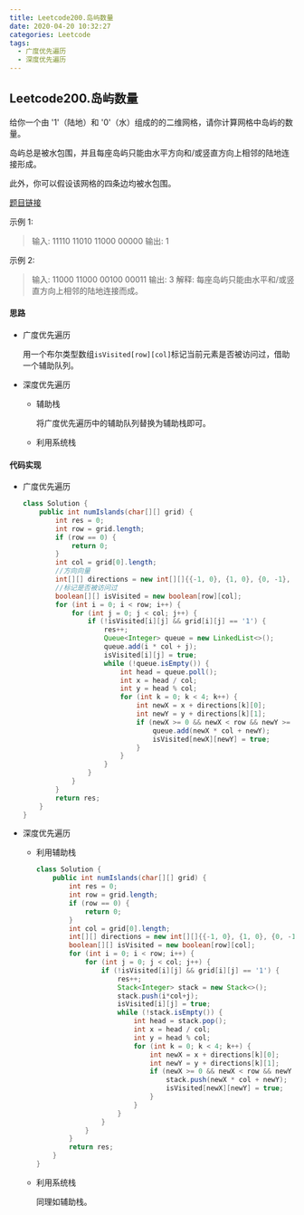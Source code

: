 ```yaml
---
title: Leetcode200.岛屿数量
date: 2020-04-20 10:32:27
categories: Leetcode
tags:
  - 广度优先遍历
  - 深度优先遍历
---
```


## Leetcode200.岛屿数量

给你一个由 '1'（陆地）和 '0'（水）组成的的二维网格，请你计算网格中岛屿的数量。

岛屿总是被水包围，并且每座岛屿只能由水平方向和/或竖直方向上相邻的陆地连接形成。

此外，你可以假设该网格的四条边均被水包围。

[题目链接](https://leetcode-cn.com/problems/number-of-islands)

<!--more-->

示例 1:

>输入:
>11110
>11010
>11000
>00000
>输出: 1

示例 2:

>输入:
>11000
>11000
>00100
>00011
>输出: 3
>解释: 每座岛屿只能由水平和/或竖直方向上相邻的陆地连接而成。



#### 思路

- 广度优先遍历

  用一个布尔类型数组`isVisited[row][col]`标记当前元素是否被访问过，借助一个辅助队列。

- 深度优先遍历

  - 辅助栈

    将广度优先遍历中的辅助队列替换为辅助栈即可。

  - 利用系统栈

#### 代码实现

- 广度优先遍历

  ```java
  class Solution {
      public int numIslands(char[][] grid) {
          int res = 0;
          int row = grid.length;
          if (row == 0) {
              return 0;
          }
          int col = grid[0].length;
          //方向向量
          int[][] directions = new int[][]{{-1, 0}, {1, 0}, {0, -1}, {0, 1}};
          //标记是否被访问过
          boolean[][] isVisited = new boolean[row][col];
          for (int i = 0; i < row; i++) {
              for (int j = 0; j < col; j++) {
                  if (!isVisited[i][j] && grid[i][j] == '1') {
                      res++;
                      Queue<Integer> queue = new LinkedList<>();
                      queue.add(i * col + j);
                      isVisited[i][j] = true;
                      while (!queue.isEmpty()) {
                          int head = queue.poll();
                          int x = head / col;
                          int y = head % col;
                          for (int k = 0; k < 4; k++) {
                              int newX = x + directions[k][0];
                              int newY = y + directions[k][1];
                              if (newX >= 0 && newX < row && newY >= 0 && newY < col && !isVisited[newX][newY] && grid[newX][newY] == '1') {
                                  queue.add(newX * col + newY);
                                  isVisited[newX][newY] = true;
                              }
                          }
                      }
                  }
              }
          }
          return res;
      }
  }
  ```

- 深度优先遍历

  - 利用辅助栈

    ```java
    class Solution {
        public int numIslands(char[][] grid) {
            int res = 0;
            int row = grid.length;
            if (row == 0) {
                return 0;
            }
            int col = grid[0].length;
            int[][] directions = new int[][]{{-1, 0}, {1, 0}, {0, -1}, {0, 1}};
            boolean[][] isVisited = new boolean[row][col];
            for (int i = 0; i < row; i++) {
                for (int j = 0; j < col; j++) {
                    if (!isVisited[i][j] && grid[i][j] == '1') {
                        res++;
                        Stack<Integer> stack = new Stack<>();
                        stack.push(i*col+j);
                        isVisited[i][j] = true;
                        while (!stack.isEmpty()) {
                            int head = stack.pop();
                            int x = head / col;
                            int y = head % col;
                            for (int k = 0; k < 4; k++) {
                                int newX = x + directions[k][0];
                                int newY = y + directions[k][1];
                                if (newX >= 0 && newX < row && newY >= 0 && newY < col && !isVisited[newX][newY] && grid[newX][newY] == '1') {
                                    stack.push(newX * col + newY);
                                    isVisited[newX][newY] = true;
                                }
                            }
                        }
                    }
                }
            }
            return res;
        }
    }
    ```

  - 利用系统栈

    同理如辅助栈。

    

    